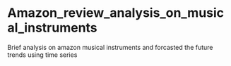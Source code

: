# Amazon_review_analysis_on_musical_instruments
Brief analysis on amazon musical instruments and forcasted the future trends using time series 
